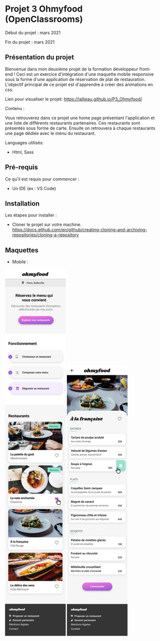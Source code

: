 # Projet 3 Ohmyfood (OpenClassrooms)

Début du projet : mars 2021

Fin du projet : mars 2021

## Présentation du projet

Bienvenue dans mon deuxième projet de la formation développeur front-end !
Ceci est un exercice d'intégration d'une maquette mobile responsive sous la forme d'une application de réservation de plat de restauration.
L'objectif principal de ce projet est d'apprendre à créer des animations en css.

Lien pour visualiser le projet:
https://lallieau.github.io/P3_Ohmyfood/

Contenu :

Vous retrouverez dans ce projet une home page présentant l'application et une liste de différents restaurants partenaires.
Ces restaurants sont présentés sous forme de carte.
Ensuite on retrouvera à chaque restaurants une page dédiée avec le menu du restaurant.

Languages utilisés:

- Html, Sass

## Pré-requis

Ce qu'il est requis pour commencer :

- Un IDE (ex : VS Code)

## Installation

Les étapes pour installer :

- Cloner le projet sur votre machine.
  https://docs.github.com/en/github/creating-cloning-and-archiving-repositories/cloning-a-repository

## Maquettes

- Mobile :

<img src="https://github.com/lallieau/P3_Ohmyfood/blob/main/src/assets/images/maquettes/accueil.png" alt="Home" width="200"/> <img src="https://github.com/lallieau/P3_Ohmyfood/blob/main/src/assets/images/maquettes/menu.png" alt="Home" width="200"/>
